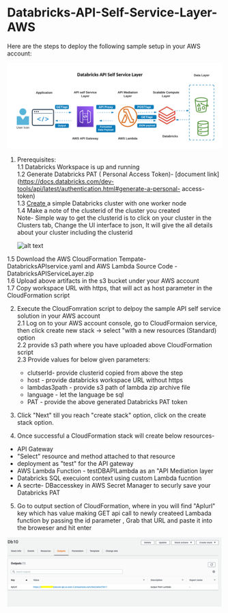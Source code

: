 # Databricks-API-Self-Service-Layer-AWS

Here are the steps to deploy the following sample setup in your AWS account:



![alt text](https://github.com/priyal-c/Databricks-API-Self-Service-Layer-AWS/blob/main/Databricks%20API%20Self%20Service%20Layer.png)

1. Prerequisites: <br />
  1.1 Databricks Workspace is up and running <br />
  1.2 Generate Databricks PAT ( Personal Access Token)- [document link](https://docs.databricks.com/dev-tools/api/latest/authentication.html#generate-a-personal-    access-token) <br />
  1.3 [Create ](https://docs.databricks.com/clusters/create.html#create-a-cluster)a simple Databricks cluster with one worker node <br />
  1.4 Make a note of the clusterid of the cluster you created <br />
     Note- Simple way to get the clusterid is to click on your cluster in the Clusters tab, Change the UI interface to json, It will give the all details about your            cluster including the clusterid <br />
     
   ![alt text](https://forums.databricks.com/storage/attachments/1028-clusterid.png) 
           
           
  1.5 Download the AWS CloudFormation Tempate- DatabricksAPIservice.yaml and AWS Lambda Source Code - DatabricksAPIServiceLayer.zip  <br />
  1.6 Upload above artifacts in the s3 bucket under your AWS account <br />
  1.7 Copy workspace URL with https, that will act as host parameter in the CloudFormation script <br />

2. Execute the CloudFomration script to delpoy the sample API self service solution in your AWS account <br />
  2.1 Log on to your AWS account console, go to CloudFormaion service, then click create new stack -> select "with a new resources (Standard) option<br />
  2.2 provide s3 path where you have uploaded above CloudFormation script <br />
  2.3 Provide values for below given parameters: <br />
    - clutserId- provide clusterid copied from above the step <br />
    - host - provide databricks workspace URL without https <br />
    - lambdas3path - provide s3 path of lambda zip archive file <br />
    - language - let the language be sql <br />
    - PAT - provide the above generated Databricks PAT token <br />
    
 3. Click "Next" till you reach "create stack" option, click on the create stack option.
 
 4. Once successful a CloudFormation stack will create below resources-
   - API Gateway 
   - "Select" resource and method attached to that resource 
   - deployment as "test" for the API gateway
   - AWS Lambda Function - testDBAPILambda as an "API Mediation layer 
   - Databricks SQL execuiont context using custom Lambda fucntion
   - A secrte- DBaccesskey in AWS Secret Manager to securly save your Databricks PAT
   
 5. Go to output section of CloudFormation, where in you will find "ApIurl" key which has value making GET api call to newly createed Lambada function by passing the id parameter , Grab that URL and paste it into the broweser and hit enter
 
 ![alt text](https://github.com/priyal-c/Databricks-API-Self-Service-Layer-AWS/blob/main/output/CloudFormation_output.png)
      
  
           
           
    
